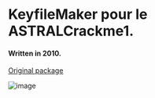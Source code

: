 # KeyfileMaker pour le ASTRALCrackme1.

#### Written in 2010.

[Original package](https://defacto2.net/f/b2289e6)

![image](https://user-images.githubusercontent.com/513842/170893809-3c882c5d-8f36-48d4-b810-76d1d2c02ebb.png)
